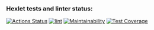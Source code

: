 ### Hexlet tests and linter status:
[![Actions Status](https://github.com/takeitawaytu/python-project-lvl3/workflows/hexlet-check/badge.svg)](https://github.com/takeitawaytu/python-project-lvl3/actions)
[![lint](https://github.com/takeitawaytu/python-project-lvl3/actions/workflows/Linter.yml/badge.svg?branch=main)](https://github.com/takeitawaytu/python-project-lvl3/actions/workflows/Linter.yml)
[![Maintainability](https://api.codeclimate.com/v1/badges/5596bb12c3aa5bd2a17e/maintainability)](https://codeclimate.com/github/takeitawaytu/python-project-lvl3/maintainability)
[![Test Coverage](https://api.codeclimate.com/v1/badges/5596bb12c3aa5bd2a17e/test_coverage)](https://codeclimate.com/github/takeitawaytu/python-project-lvl3/test_coverage)